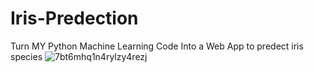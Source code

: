 # Iris-Predection
Turn MY Python Machine Learning Code Into a Web App to predect iris species
![7bt6mhq1n4rylzy4rezj](https://github.com/aithamza/Iris-Predection/assets/113510986/9331bb42-37b1-4814-a7c3-5a43eea01a0d)


